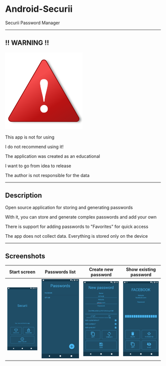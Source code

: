 # Android-Securii

Securii Password Manager

----

## !! WARNING !!

<img src="https://github.com/andybeardness/Android-Securii/blob/main/imgs/warning.png" height="250">

This app is not for using

I do not recommend using it!

The application was created as an educational

I want to go from idea to release

The author is not responsible for the data

----

## Description

Open source application for storing and generating passwords

With it, you can store and generate complex passwords and add your own

There is support for adding passwords to "Favorites" for quick access

The app does not collect data. Everything is stored only on the device

----

## Screenshots

| Start screen  | Passwords list | Create new password | Show existing password |
| :-------------: | :-------------: | :-------------: | :-------------: |
| ![Start screen](https://github.com/andybeardness/Android-Securii/blob/main/imgs/s1.png)  | ![Start screen](https://github.com/andybeardness/Android-Securii/blob/main/imgs/s4.png)  | ![Start screen](https://github.com/andybeardness/Android-Securii/blob/main/imgs/s3.png)  | ![Start screen](https://github.com/andybeardness/Android-Securii/blob/main/imgs/s2.png)  |
